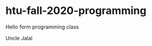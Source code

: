 # htu-fall-2020-programming

Hello form programming class

Uncle Jalal

[Test Link]: https://www.jalalkiswani.com/

